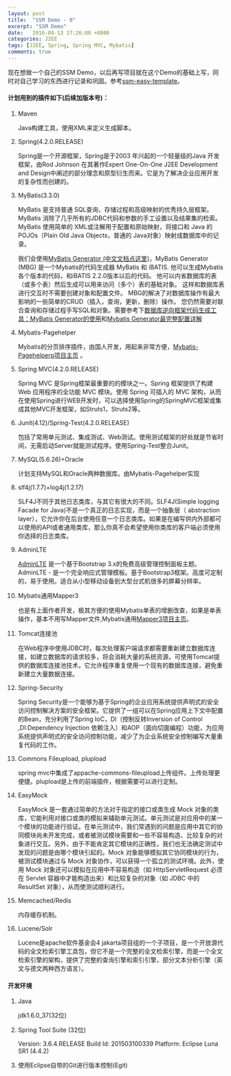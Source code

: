 ```yaml
---
layout: post
title:  "SSM Demo - 0"
excerpt: "SSM Demo"
date:   2016-04-13 17:26:08 +0800
categories: J2EE
tags: [J2EE, Spring, Spring MVC, Mybatis]
comments: true
---
```


现在想做一个自己的SSM Demo，以后再写项目就在这个Demo的基础上写，同时对自己学习的东西进行记录和巩固。参考[ssm-easy-template](https://github.com/ichenkaihua/ssm-easy-template)。

#### 计划用到的插件如下(后续加版本号)：

1. Maven

    Java构建工具，使用XML来定义生成脚本。
2. Spring(4.2.0.RELEASE)

    Spring是一个开源框架，Spring是于2003 年兴起的一个轻量级的Java 开发框架，由Rod Johnson 在其著作Expert One-On-One J2EE Development and Design中阐述的部分理念和原型衍生而来。它是为了解决企业应用开发的复杂性而创建的。
5. MyBatis(3.3.0)

    MyBatis 是支持普通 SQL查询，存储过程和高级映射的优秀持久层框架。MyBatis 消除了几乎所有的JDBC代码和参数的手工设置以及结果集的检索。MyBatis 使用简单的 XML或注解用于配置和原始映射，将接口和 Java 的POJOs（Plain Old Java Objects，普通的 Java对象）映射成数据库中的记录。

    我们会使用[MyBatis Generator](http://www.mybatis.org/generator/)[ (中文文档点这里)](http://mbg.cndocs.tk/)，MyBatis Generator (MBG) 是一个Mybatis的代码生成器 MyBatis 和 iBATIS. 他可以生成Mybatis各个版本的代码，和iBATIS 2.2.0版本以后的代码。 他可以内省数据库的表（或多个表）然后生成可以用来访问（多个）表的基础对象。 这样和数据库表进行交互时不需要创建对象和配置文件。 MBG的解决了对数据库操作有最大影响的一些简单的CRUD（插入，查询，更新，删除）操作。 您仍然需要对联合查询和存储过程手写SQL和对象。需要参考下[数据库逆向框架代码生成工具：MyBatis Generator的使用](http://my.oschina.net/lujianing/blog/200135)和[Mybatis Generator最完整配置详解](http://www.jianshu.com/p/e09d2370b796)
6. Mybatis-Pagehelper

    Mybatis的分页排序插件，由国人开发，用起来非常方便，[Mybatis-Pagehelperp项目主页](https://github.com/pagehelper/Mybatis-PageHelper) 。

3. Spring MVC(4.2.0.RELEASE)

    Spring MVC 是Spring框架最重要的的模块之一。Spring 框架提供了构建 Web 应用程序的全功能 MVC 模块。使用 Spring 可插入的 MVC 架构，从而在使用Spring进行WEB开发时，可以选择使用Spring的SpringMVC框架或集成其他MVC开发框架，如Struts1，Struts2等。

9. Junit(4.12)/Spring-Test(4.2.0.RELEASE)

    包括了常用单元测试、集成测试、Web测试。使用测试框架的好处就是节省时间，无需启动Server就能测试程序。使用Spring-Test整合Junit。

8. MySQL(5.6.26)+Oracle

    计划支持MySQL和Oracle两种数据库。由Mybatis-Pagehelper实现

10. slf4j(1.7.7)+log4j(1.2.17)

    SLF4J不同于其他日志类库，与其它有很大的不同。SLF4J(Simple logging Facade for Java)不是一个真正的日志实现，而是一个抽象层（ abstraction layer），它允许你在后台使用任意一个日志类库。如果是在编写供内外部都可以使用的API或者通用类库，那么你真不会希望使用你类库的客户端必须使用你选择的日志类库。
4. AdminLTE

    [AdminLTE](https://github.com/almasaeed2010/AdminLTE) 是一个基于Bootstrap 3.x的免费高级管理控制面板主题。AdminLTE - 是一个完全响应式管理模板。基于Bootstrap3框架。高度可定制的，易于使用。适合从小型移动设备到大型台式机很多的屏幕分辨率。
7. Mybatis通用Mapper3

    也是有上面作者开发，极其方便的使用Mybatis单表的增删改查，如果是单表操作，基本不用写Mapper文件,Mybatis通用[Mapper3项目主页](https://github.com/abel533/Mapper)。

11. Tomcat连接池

    在Web程序中使用JDBC时，每次处理客户端请求都需要重新建立数据库连接，如建立数据库的请求较多，将会消耗大量的系统资源，可使用Tomcat提供的数据库连接池技术，它允许程序重复使用一个现有的数据库连接，避免重新建立大量数据连接。
12. Spring-Security

    Spring Security是一个能够为基于Spring的企业应用系统提供声明式的安全访问控制解决方案的安全框架。它提供了一组可以在Spring应用上下文中配置的Bean，充分利用了Spring IoC，DI（控制反转Inversion of Control ,DI:Dependency Injection 依赖注入）和AOP（面向切面编程）功能，为应用系统提供声明式的安全访问控制功能，减少了为企业系统安全控制编写大量重复代码的工作。
13. Commons Fileupload, plupload

    spring mvc中集成了appache-commons-fileupload上传组件。上传处理更便捷。plupload是上传的前端插件，根据需要可以进行定制。
14. EasyMock

    EasyMock 是一套通过简单的方法对于指定的接口或类生成 Mock 对象的类库，它能利用对接口或类的模拟来辅助单元测试。单元测试是对应用中的某一个模块的功能进行验证。在单元测试中，我们常遇到的问题是应用中其它的协同模块尚未开发完成，或者被测试模块需要和一些不容易构造、比较复杂的对象进行交互。另外，由于不能肯定其它模块的正确性，我们也无法确定测试中发现的问题是由哪个模块引起的。Mock 对象能够模拟其它协同模块的行为，被测试模块通过与 Mock 对象协作，可以获得一个孤立的测试环境。此外，使用 Mock 对象还可以模拟在应用中不容易构造（如 HttpServletRequest 必须在 Servlet 容器中才能构造出来）和比较复杂的对象（如 JDBC 中的 ResultSet 对象），从而使测试顺利进行。
16. Memcached/Redis

    内存缓存机制。
17. Lucene/Solr

    Lucene是apache软件基金会4 jakarta项目组的一个子项目，是一个开放源代码的全文检索引擎工具包，但它不是一个完整的全文检索引擎，而是一个全文检索引擎的架构，提供了完整的查询引擎和索引引擎，部分文本分析引擎（英文与德文两种西方语言）。

#### 开发环境

1. Java

    jdk1.6.0_37(32位)

2. Spring Tool Suite (32位)

    Version: 3.6.4.RELEASE
    Build Id: 201503100339
    Platform: Eclipse Luna SR1 (4.4.2)
3. 使用Eclipse自带的Git进行版本控制(Egit)
